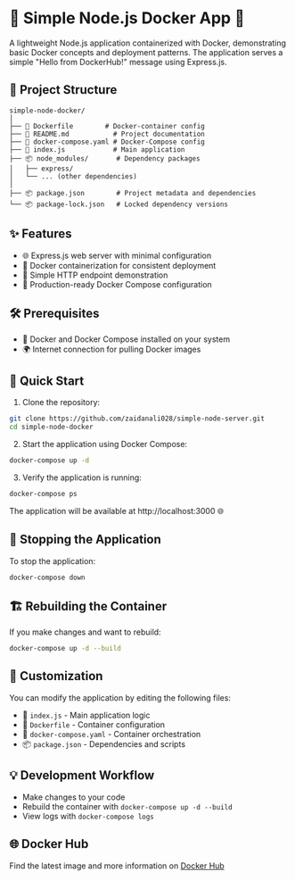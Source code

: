 # 🚢 Simple Node.js Docker App 🐳

A lightweight Node.js application containerized with Docker, demonstrating basic Docker concepts and deployment patterns. The application serves a simple "Hello from DockerHub!" message using Express.js.

## 📂 Project Structure
```
simple-node-docker/
│
├── 🐳 Dockerfile        # Docker-container config
├── 📄 README.md           # Project documentation
├── 🔧 docker-compose.yaml # Docker-Compose config
├── 📜 index.js            # Main application 
├── 📦 node_modules/       # Dependency packages
│   ├── express/
│   └── ... (other dependencies)
│
├── 📦 package.json        # Project metadata and dependencies
└── 📦 package-lock.json   # Locked dependency versions
```

## ✨ Features
* 🌐 Express.js web server with minimal configuration
* 🐋 Docker containerization for consistent deployment
* 🔗 Simple HTTP endpoint demonstration
* 🚀 Production-ready Docker Compose configuration

## 🛠 Prerequisites
* 🐳 Docker and Docker Compose installed on your system
* 🌍 Internet connection for pulling Docker images

## 🚀 Quick Start
1. Clone the repository:

```bash
git clone https://github.com/zaidanali028/simple-node-server.git
cd simple-node-docker
```

2. Start the application using Docker Compose:

```bash
docker-compose up -d
```

3. Verify the application is running:
```bash
docker-compose ps
```

The application will be available at http://localhost:3000 🌐

## 🛑 Stopping the Application
To stop the application:

```bash
docker-compose down
```

## 🏗 Rebuilding the Container
If you make changes and want to rebuild:

```bash
docker-compose up -d --build
```

## 🔧 Customization
You can modify the application by editing the following files:
* 📄 `index.js` - Main application logic
* 🐳 `Dockerfile` - Container configuration
* 🔧 `docker-compose.yaml` - Container orchestration
* 📦 `package.json` - Dependencies and scripts

## 💡 Development Workflow
* Make changes to your code
* Rebuild the container with `docker-compose up -d --build`
* View logs with `docker-compose logs`

## 🌐 Docker Hub
Find the latest image and more information on [Docker Hub](https://hub.docker.com/r/zaidanali028/simple-node-server)




